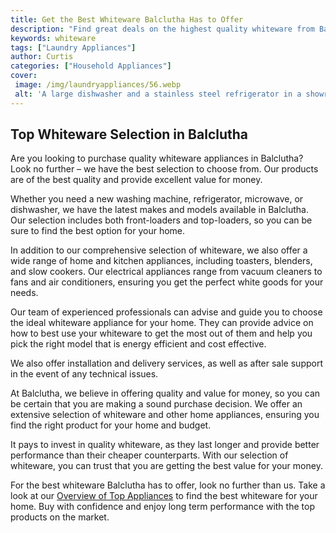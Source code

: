 ```yaml
---
title: Get the Best Whiteware Balclutha Has to Offer
description: "Find great deals on the highest quality whiteware from Balclutha Learn about the services offered and what you need to look for when making your purchase Get the best whiteware from Balclutha with expert advice"
keywords: whiteware
tags: ["Laundry Appliances"]
author: Curtis
categories: ["Household Appliances"]
cover: 
 image: /img/laundryappliances/56.webp
 alt: 'A large dishwasher and a stainless steel refrigerator in a showroom both labelled Whiteware Balclutha'
---
```

## Top Whiteware Selection in Balclutha
Are you looking to purchase quality whiteware appliances in Balclutha? Look no further – we have the best selection to choose from. Our products are of the best quality and provide excellent value for money.

Whether you need a new washing machine, refrigerator, microwave, or dishwasher, we have the latest makes and models available in Balclutha. Our selection includes both front-loaders and top-loaders, so you can be sure to find the best option for your home.

In addition to our comprehensive selection of whiteware, we also offer a wide range of home and kitchen appliances, including toasters, blenders, and slow cookers. Our electrical appliances range from vacuum cleaners to fans and air conditioners, ensuring you get the perfect white goods for your needs.

Our team of experienced professionals can advise and guide you to choose the ideal whiteware appliance for your home. They can provide advice on how to best use your whiteware to get the most out of them and help you pick the right model that is energy efficient and cost effective. 

We also offer installation and delivery services, as well as after sale support in the event of any technical issues.

At Balclutha, we believe in offering quality and value for money, so you can be certain that you are making a sound purchase decision. We offer an extensive selection of whiteware and other home appliances, ensuring you find the right product for your home and budget.

It pays to invest in quality whiteware, as they last longer and provide better performance than their cheaper counterparts. With our selection of whiteware, you can trust that you are getting the best value for your money.

For the best whiteware Balclutha has to offer, look no further than us. Take a look at our [Overview of Top Appliances](./pages/appliance-overview) to find the best whiteware for your home. Buy with confidence and enjoy long term performance with the top products on the market.
